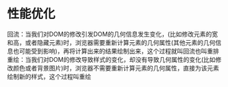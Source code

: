 # 性能优化
回流：当我们对DOM的修改引发DOM的几何信息发生变化，(比如修改元素的宽和高，或者隐藏元素)时，浏览器需要重新计算元素的几何属性(其他元素的几何信息也可能受到影响)，再将计算出来的结果绘制出来，这个过程就叫回流也叫重排
重绘：当我们对DOM的修改导致样式的变化，却没有导致几何属性的变化(比如修改颜色或者背景图片)时，浏览器不需要重新计算元素的几何属性，直接为该元素绘制新的样式，这个过程叫重绘